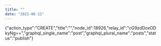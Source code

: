```yaml
---
title: ""
date: "2021-06-11"
---
```


{"action\_type":"CREATE","title":"","node\_id":18926,"relay\_id":"cG9zdDoxODkyNg==","graphql\_single\_name":"post","graphql\_plural\_name":"posts","status":"publish"}
